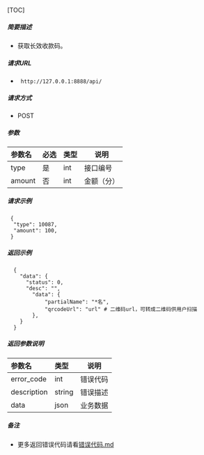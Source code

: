 

[TOC]
    
##### 简要描述

- 获取长效收款码。

##### 请求URL
- ` http://127.0.0.1:8888/api/`
  
##### 请求方式
- POST 

##### 参数

| 参数名    | 必选 | 类型  | 说明    |   
|:-------|:---|:----|-------|   
| type   | 是  | int | 接口编号  |   
| amount | 否  | int | 金额（分） |   

##### 请求示例

```
 {
  "type": 10087,
  "amount": 100,
 } 
```

##### 返回示例 

``` 
  {
    "data": {
      "status": 0,
      "desc": "",
        "data": {
            "partialName": "*名",
            "qrcodeUrl": "url" # 二维码url，可转成二维码供用户扫描
        },
    }
  }
```

##### 返回参数说明 

| 参数名         | 类型     | 说明   |   
|:------------|:-------|------|   
| error_code  | int    | 错误代码 |   
| description | string | 错误描述 |   
| data        | json   | 业务数据 |   

##### 备注 

- 更多返回错误代码请看[错误代码.md](../错误代码.md)








